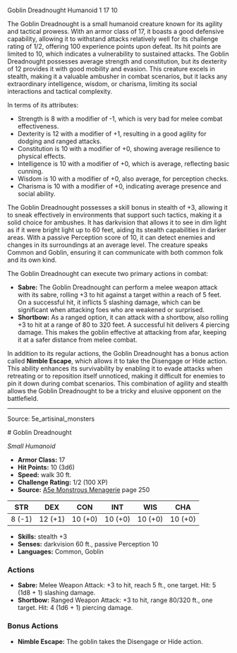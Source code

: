 <MonsterName/>Goblin Dreadnought</MonsterName>
<CreatureType/>Humanoid</CreatureType>
<CR/>1</CR>
<AC/>17</AC>
<HP/>10</HP>
<summary>The Goblin Dreadnought is a small humanoid creature known for its agility and tactical prowess. With an armor class of 17, it boasts a good defensive capability, allowing it to withstand attacks relatively well for its challenge rating of 1/2, offering 100 experience points upon defeat. Its hit points are limited to 10, which indicates a vulnerability to sustained attacks. The Goblin Dreadnought possesses average strength and constitution, but its dexterity of 12 provides it with good mobility and evasion. This creature excels in stealth, making it a valuable ambusher in combat scenarios, but it lacks any extraordinary intelligence, wisdom, or charisma, limiting its social interactions and tactical complexity. </summary>

<detail>

In terms of its attributes:
- Strength is 8 with a modifier of -1, which is very bad for melee combat effectiveness.
- Dexterity is 12 with a modifier of +1, resulting in a good agility for dodging and ranged attacks.
- Constitution is 10 with a modifier of +0, showing average resilience to physical effects.
- Intelligence is 10 with a modifier of +0, which is average, reflecting basic cunning.
- Wisdom is 10 with a modifier of +0, also average, for perception checks.
- Charisma is 10 with a modifier of +0, indicating average presence and social ability.

The Goblin Dreadnought possesses a skill bonus in stealth of +3, allowing it to sneak effectively in environments that support such tactics, making it a solid choice for ambushes. It has darkvision that allows it to see in dim light as if it were bright light up to 60 feet, aiding its stealth capabilities in darker areas. With a passive Perception score of 10, it can detect enemies and changes in its surroundings at an average level. The creature speaks Common and Goblin, ensuring it can communicate with both common folk and its own kind.

The Goblin Dreadnought can execute two primary actions in combat:
- **Sabre:** The Goblin Dreadnought can perform a melee weapon attack with its sabre, rolling +3 to hit against a target within a reach of 5 feet. On a successful hit, it inflicts 5 slashing damage, which can be significant when attacking foes who are weakened or surprised.
- **Shortbow:** As a ranged option, it can attack with a shortbow, also rolling +3 to hit at a range of 80 to 320 feet. A successful hit delivers 4 piercing damage. This makes the goblin effective at attacking from afar, keeping it at a safer distance from melee combat.

In addition to its regular actions, the Goblin Dreadnought has a bonus action called **Nimble Escape**, which allows it to take the Disengage or Hide action. This ability enhances its survivability by enabling it to evade attacks when retreating or to reposition itself unnoticed, making it difficult for enemies to pin it down during combat scenarios. This combination of agility and stealth allows the Goblin Dreadnought to be a tricky and elusive opponent on the battlefield.</detail>



---

Source: 5e_artisinal_monsters

<statblock>
# Goblin Dreadnought

*Small* *Humanoid*

- **Armor Class:** 17
- **Hit Points:** 10 (3d6)
- **Speed:** walk 30 ft.
- **Challenge Rating:** 1/2 (100 XP)
- **Source:** [A5e Monstrous Menagerie](https://enpublishingrpg.com/products/level-up-monstrous-menagerie-a5e) page 250

| STR | DEX | CON | INT | WIS | CHA |
| --- | --- | --- | --- | --- | --- |
| 8 (-1) | 12 (+1) | 10 (+0) | 10 (+0) | 10 (+0) | 10 (+0) |

- **Skills:** stealth +3
- **Senses:** darkvision 60 ft., passive Perception 10
- **Languages:** Common, Goblin

### Actions

- **Sabre:** Melee Weapon Attack: +3 to hit, reach 5 ft., one target. Hit: 5 (1d8 + 1) slashing damage.
- **Shortbow:** Ranged Weapon Attack: +3 to hit, range 80/320 ft., one target. Hit: 4 (1d6 + 1) piercing damage.

### Bonus Actions

- **Nimble Escape:** The goblin takes the Disengage or Hide action.


</statblock>


